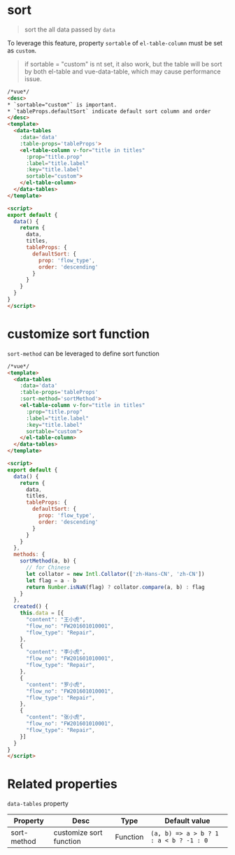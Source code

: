 # sort
> sort the all data passed by `data`

To leverage this feature,  property `sortable` of `el-table-column` must be set as `custom`.

> if sortable = "custom" is nt set, it also work, but the table will be sort by both el-table and vue-data-table, which may cause performance issue.

```html
/*vue*/
<desc>
* `sortable="custom"` is important.
* `tableProps.defaultSort` indicate default sort column and order
</desc>
<template>
  <data-tables
    :data='data'
    :table-props='tableProps'>
    <el-table-column v-for="title in titles"
      :prop="title.prop"
      :label="title.label"
      :key="title.label"
      sortable="custom">
    </el-table-column>
  </data-tables>
</template>

<script>
export default {
  data() {
    return {
      data,
      titles,
      tableProps: {
        defaultSort: {
          prop: 'flow_type',
          order: 'descending'
        }
      }
    }
  }
}
</script>
```

# customize sort function
`sort-method` can be leveraged to define sort function

```html
/*vue*/
<template>
  <data-tables
    :data='data'
    :table-props='tableProps'
    :sort-method='sortMethod'>
    <el-table-column v-for="title in titles"
      :prop="title.prop"
      :label="title.label"
      :key="title.label"
      sortable="custom">
    </el-table-column>
  </data-tables>
</template>

<script>
export default {
  data() {
    return {
      data,
      titles,
      tableProps: {
        defaultSort: {
          prop: 'flow_type',
          order: 'descending'
        }
      }
    }
  },
  methods: {
    sortMethod(a, b) {
      // for Chinese
      let collator = new Intl.Collator(['zh-Hans-CN', 'zh-CN'])
      let flag = a - b
      return Number.isNaN(flag) ? collator.compare(a, b) : flag
    }
  },
  created() {
    this.data = [{
      "content": "王小虎",
      "flow_no": "FW201601010001",
      "flow_type": "Repair",
    },
    {
      "content": "李小虎",
      "flow_no": "FW201601010001",
      "flow_type": "Repair",
    },
    {
      "content": "罗小虎",
      "flow_no": "FW201601010001",
      "flow_type": "Repair",
    },
    {
      "content": "张小虎",
      "flow_no": "FW201601010001",
      "flow_type": "Repair",
    }]
  }
}
</script>
```
# Related properties

`data-tables` property

| Property   | Desc    | Type | Default value |
| ------------- | ------------- | --- | --- |
| sort-method  | customize sort function | Function | `(a, b) => a > b ? 1 : a < b ? -1 : 0` |
